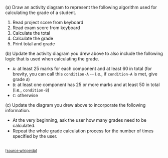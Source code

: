<panel header="{{ icon_Q }} Model the algorithms of calculating grades">

(a) Draw an activity diagram to represent the following algorithm used for calculating the grade of a student.

1. Read project score from keyboard
1. Read exam score from keyboard
1. Calculate the total
1. Calculate the grade
1. Print total and grade

(b) Update the activity diagram you drew above to also include the following logic that is used when calculating the grade.
* `A`: at least 25 marks for each component and at least 60 in total (for brevity, you can call this `condition-A` -- i.e., if `condition-A` is met, give grade `A`)
* `B`: at least one component has 25 or more marks and at least 50 in total (i.e., `condition-B`)
* `C`: otherwise


(c) Update the diagram you drew above to incorporate the following information.

* At the very beginning, ask the user how many grades need to be calculated.
* Repeat the whole grade calculation process for the number of times specified by the user.


<panel type="seamless" header="Example Activity Diagram" minimized>

<pic src="https://upload.wikimedia.org/wikipedia/commons/e/e7/Activity_conducting.svg"><br>
<sub>[[source:wikipeida](https://en.wikipedia.org/wiki/Activity_diagram)]</sub>
</panel>

</panel>
